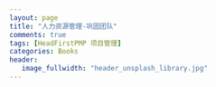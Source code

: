```yaml
---
layout: page
title: "人力资源管理-巩固团队"
comments: true
tags: [HeadFirstPMP 项目管理]
categories: Books 
header:
   image_fullwidth: "header_unsplash_library.jpg"
---
```



